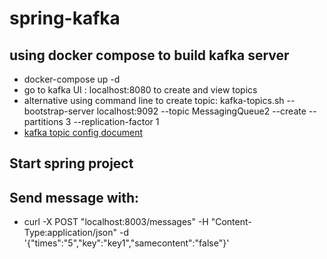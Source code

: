# spring-kafka
## using docker compose to build kafka server
- docker-compose up -d
- go to kafka UI : localhost:8080 to create and view topics
- alternative using command line to create topic: kafka-topics.sh --bootstrap-server localhost:9092 --topic MessagingQueue2 --create --partitions 3 --replication-factor 1
- [kafka topic config document](https://docs.confluent.io/platform/current/installation/configuration/topic-configs.html)

## Start spring project

## Send message with:
* curl -X POST "localhost:8003/messages" -H "Content-Type:application/json" -d '{"times":"5","key":"key1","samecontent":"false"}'

